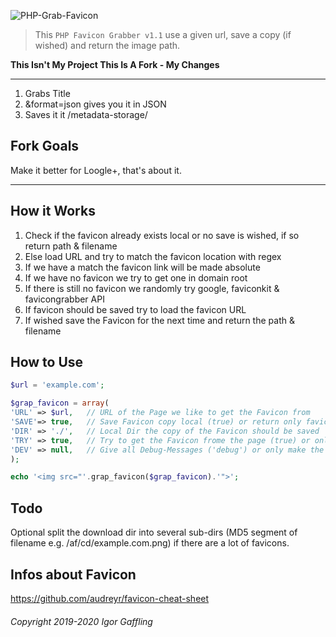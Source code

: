 ![PHP-Grab-Favicon](https://socialify.git.ci/gaffling/PHP-Grab-Favicon/image?description=1&font=KoHo&language=1&owner=1&stargazers=1&theme=Dark)

> This `PHP Favicon Grabber v1.1` use a given url, save a copy (if wished) and return the image path.

**This Isn't My Project This Is A Fork - My Changes**

------------

1. Grabs Title
2. &format=json gives you it in JSON 
3. Saves it it /metadata-storage/

Fork Goals
------------

Make it better for Loogle+, that's about it.

------------

How it Works
------------

1. Check if the favicon already exists local or no save is wished, if so return path & filename
2. Else load URL and try to match the favicon location with regex
3. If we have a match the favicon link will be made absolute
4. If we have no favicon we try to get one in domain root
5. If there is still no favicon we randomly try google, faviconkit & favicongrabber API
6. If favicon should be saved try to load the favicon URL
7. If wished save the Favicon for the next time and return the path & filename

How to Use
----------

```PHP
$url = 'example.com';

$grap_favicon = array(
'URL' => $url,   // URL of the Page we like to get the Favicon from
'SAVE'=> true,   // Save Favicon copy local (true) or return only favicon url (false)
'DIR' => './',   // Local Dir the copy of the Favicon should be saved
'TRY' => true,   // Try to get the Favicon frome the page (true) or only use the APIs (false)
'DEV' => null,   // Give all Debug-Messages ('debug') or only make the work (null)
);

echo '<img src="'.grap_favicon($grap_favicon).'">';
```

Todo
----
Optional split the download dir into several sub-dirs (MD5 segment of filename e.g. /af/cd/example.com.png) if there are a lot of favicons.

Infos about Favicon
-------------------
https://github.com/audreyr/favicon-cheat-sheet

###### Copyright 2019-2020 Igor Gaffling
